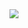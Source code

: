 <img src="https://i.pinimg.com/originals/4e/e7/96/4ee7962464f1664b8335d5b5c877a139.gif" align="center" />
